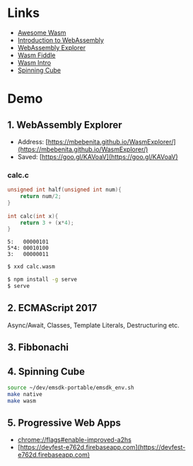 # Links

* [Awesome Wasm](https://github.com/mbasso/awesome-wasm)
* [Introduction to WebAssembly](https://rsms.me/wasm-intro)
* [WebAssembly Explorer](https://mbebenita.github.io/WasmExplorer/)
* [Wasm Fiddle](https://wasdk.github.io/WasmFiddle/)
* [Wasm Intro](https://github.com/guybedford/wasm-intro)
* [Spinning Cube](https://github.com/callahad/spinning-cube)

# Demo

## 1. WebAssembly Explorer
* Address: [https://mbebenita.github.io/WasmExplorer/](https://mbebenita.github.io/WasmExplorer/) 
* Saved: [https://goo.gl/KAVoaV](https://goo.gl/KAVoaV)

### calc.c
```c
unsigned int half(unsigned int num){
    return num/2;
}
  
int calc(int x){
    return 3 + (x*4);
}
```

```
5:   00000101
5*4: 00010100
3:   00000011
```

```bash
$ xxd calc.wasm
```

```bash
$ npm install -g serve
$ serve 
```

## 2. ECMAScript 2017
Async/Await, Classes, Template Literals, Destructuring etc.

## 3. Fibbonachi
## 4. Spinning Cube

```bash
source ~/dev/emsdk-portable/emsdk_env.sh
make native
make wasm
```
## 5. Progressive Web Apps
* [chrome://flags#enable-improved-a2hs](chrome://flags#enable-improved-a2hs)
* [https://devfest-e762d.firebaseapp.com](https://devfest-e762d.firebaseapp.com)